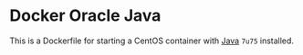 Docker Oracle Java
=========

This is a Dockerfile for starting a CentOS container with [Java](https://www.java.com/en/) `7u75` installed. 
